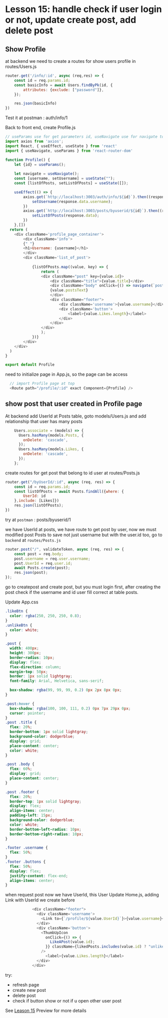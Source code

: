 # Lesson 15: handle check if user login or not, update create post, add delete post

## Show Profile

at backend we need to create a routes for show users profile in routes/Users.js

```javascript
router.get('/info/:id', async (req,res) => {
    const id = req.params.id;
    const basicInfo = await Users.findByPk(id, {
        attributes: {exclude: ["password"]},    
    });

    res.json(basicInfo)
})
```

Test it at postman : auth/info/1

Back to front end, create Profile.js

```javascript
// useParams use for get parameters id, useNavigate use for navigate to detail post when user click on it, useState object and variabel use for place to place responses we get in useEffect, useEffect use for rendering something inside it when page accessing, and map use to show data.
import axios from 'axios';
import React, { useEffect, useState } from 'react'
import { useNavigate, useParams } from 'react-router-dom'

function Profile() {
    let {id} = useParams();
    
    let navigate = useNavigate();
    const [username, setUsername] = useState("");
    const [listOfPosts, setListOfPosts] = useState([]);

    useEffect(() => {
        axios.get(`http://localhost:3003/auth/info/${id}`).then((response) => {
            setUsername(response.data.username);
        })
        axios.get(`http://localhost:3003/posts/byuserid/${id}`).then((response) => {
            setListOfPosts(response.data);
        })
    },[])
  return (
    <div className='profile_page_container'>
        <div className='info'>
        {" "}
        <h1>Username: {username}</h1>
        </div>
        <div className='list_of_post'>
            
            {listOfPosts.map((value, key) => {
                return (
                <div className="post" key={value.id}>
                    <div className="title">{value.title}</div>
                    <div className="body" onClick={() => navigate(`post/${value.id}`)}>
                    {value.postsText}
                    </div>
                    <div className="footer">
                        <div className='username'>{value.username}</div>
                        <div className='button'>
                            <label>{value.Likes.length}</label>
                        </div>
                    </div>
                </div>
                );
            })}
        </div>
    </div>
  )
}

export default Profile
```

need to initialize page in App.js, so the page can be access

```javascript
  // import Profile page at top
  <Route path="/profile/:id" exact Component={Profile} />
```

## show post that user created in Profile page

At backend add UserId at Posts table, goto models/Users.js and add relationship that user has many posts

```javascript
    Users.associate = (models) => {
      Users.hasMany(models.Posts, {
        onDelete: 'cascade',
      });
      Users.hasMany(models.Likes, {
        onDelete: 'cascade',
      });
    };
```

create routes for get post that belong to id user at routes/Posts.js

```javascript
router.get("/byUserId/:id", async (req, res) => {
    const id = req.params.id;
    const listOfPosts = await Posts.findAll({where: {
        UserId: id
    },include: [Likes]})
    res.json(listOfPosts);
})
```

try at `postman` : posts/byuserid/1

we have UserId at posts, we have route to get post by user, now we must modified post Posts to save not just username but with the user.id too, go to `backend` at `routes/Posts.js`

```javascript
router.post("/", validateToken, async (req, res) => {
    const post = req.body;
    post.username = req.user.username;
    post.UserId = req.user.id;
    await Posts.create(post);
    res.json(post);
});
```

go to createpost and create post, but you must login first, after creating the post check if the username and id user fill correct at table posts.

Update App.css

```css
.likeBtn {
  color: rgba(250, 250, 250, 0.8);
}
.unlikeBtn {
  color: white;
}

.post {
  width: 400px;
  height: 300px;
  border-radius: 10px;
  display: flex;
  flex-direction: column;
  margin-top: 50px;
  border: 1px solid lightgray;
  font-family: Arial, Helvetica, sans-serif;

  box-shadow: rgba(99, 99, 99, 0.2) 0px 2px 8px 0px;
}

.post:hover {
  box-shadow: rgba(100, 100, 111, 0.2) 0px 7px 29px 0px;
  cursor: pointer;
}
.post .title {
  flex: 20%;
  border-bottom: 1px solid lightgray;
  background-color: dodgerblue;
  display: grid;
  place-content: center;
  color: white;
}

.post .body {
  flex: 60%;
  display: grid;
  place-content: center;
}

.post .footer {
  flex: 20%;
  border-top: 1px solid lightgray;
  display: flex;
  align-items: center;
  padding-left: 15px;
  background-color: dodgerblue;
  color: white;
  border-bottom-left-radius: 10px;
  border-bottom-right-radius: 10px;
}

.footer .username {
  flex: 50%;
}
.footer .buttons {
  flex: 50%;
  display: flex;
  justify-content: flex-end;
  align-items: center;
}
```

when request post now we have UserId, this User
Update Home.js, adding Link with UserId we create before

```javascript
            <div className="footer">
              <div className='username'>
                <Link to={`/profile/${value.UserId}`}>{value.username}</Link>
              </div>
              <div className='button'>
                <ThumbUpIcon
                  onClick={() => {
                    LikeAPost(value.id);
                  }} className={likedPosts.includes(value.id) ? "unlikeBtn" : "likeBtn"}
                />
                  <label>{value.Likes.length}</label>
              </div>
            </div>
```

try:

- refresh page
- create new post
- delete post
- check if button show or not if u open other user post

See [Leason 15](https://lesson12.com) Preview for more details

